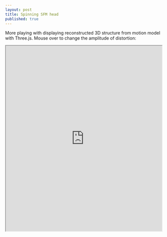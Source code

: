 ```yaml
---
layout: post
title: Spinning SFM head
published: true
---
```


More playing with displaying reconstructed 3D structure from motion model with Three.js. Mouse over to change the amplitude of distortion:

<iframe src="http://cutsquash.com/sfm/head.html" marginwidth="0" marginheight="0" scrolling="no" width="100%" height="600px"> </iframe>